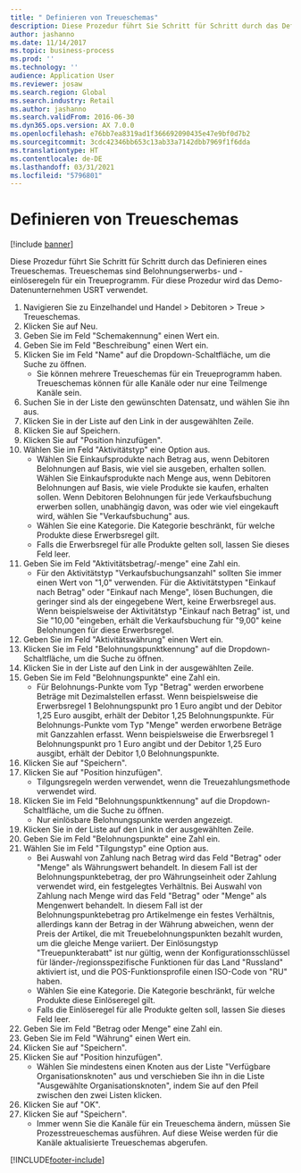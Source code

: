 ```yaml
---
title: " Definieren von Treueschemas"
description: Diese Prozedur führt Sie Schritt für Schritt durch das Definieren eines Treueschemas.
author: jashanno
ms.date: 11/14/2017
ms.topic: business-process
ms.prod: ''
ms.technology: ''
audience: Application User
ms.reviewer: josaw
ms.search.region: Global
ms.search.industry: Retail
ms.author: jashanno
ms.search.validFrom: 2016-06-30
ms.dyn365.ops.version: AX 7.0.0
ms.openlocfilehash: e76bb7ea8319ad1f366692090435e47e9bf0d7b2
ms.sourcegitcommit: 3cdc42346bb653c13ab33a7142dbb7969f1f6dda
ms.translationtype: HT
ms.contentlocale: de-DE
ms.lasthandoff: 03/31/2021
ms.locfileid: "5796801"
---
```

# <a name="define-loyalty-schemes"></a> Definieren von Treueschemas

[!include [banner](../includes/banner.md)]

Diese Prozedur führt Sie Schritt für Schritt durch das Definieren eines Treueschemas. Treueschemas sind Belohnungserwerbs- und -einlöseregeln für ein Treueprogramm. Für diese Prozedur wird das Demo-Datenunternehmen USRT verwendet.

1. Navigieren Sie zu Einzelhandel und Handel > Debitoren > Treue > Treueschemas.
2. Klicken Sie auf Neu.
3. Geben Sie im Feld "Schemakennung" einen Wert ein.
4. Geben Sie im Feld "Beschreibung" einen Wert ein.
5. Klicken Sie im Feld "Name" auf die Dropdown-Schaltfläche, um die Suche zu öffnen.
    * Sie können mehrere Treueschemas für ein Treueprogramm haben. Treueschemas können für alle Kanäle oder nur eine Teilmenge Kanäle sein.  
6. Suchen Sie in der Liste den gewünschten Datensatz, und wählen Sie ihn aus.
7. Klicken Sie in der Liste auf den Link in der ausgewählten Zeile.
8. Klicken Sie auf Speichern.
9. Klicken Sie auf "Position hinzufügen".
10. Wählen Sie im Feld "Aktivitätstyp" eine Option aus.
    * Wählen Sie Einkaufsprodukte nach Betrag aus, wenn Debitoren Belohnungen auf Basis, wie viel sie ausgeben, erhalten sollen. Wählen Sie Einkaufsprodukte nach Menge aus, wenn Debitoren Belohnungen auf Basis, wie viele Produkte sie kaufen, erhalten sollen.  Wenn Debitoren Belohnungen für jede Verkaufsbuchung erwerben sollen, unabhängig davon, was oder wie viel eingekauft wird, wählen Sie "Verkaufsbuchung" aus.  
    * Wählen Sie eine Kategorie. Die Kategorie beschränkt, für welche Produkte diese Erwerbsregel gilt.  
    * Falls die Erwerbsregel für alle Produkte gelten soll, lassen Sie dieses Feld leer.  
11. Geben Sie im Feld "Aktivitätsbetrag/-menge" eine Zahl ein.
    *  Für den Aktivitätstyp "Verkaufsbuchungsanzahl" sollten Sie immer einen Wert von "1,0" verwenden. Für die Aktivitätstypen "Einkauf nach Betrag" oder "Einkauf nach Menge", lösen Buchungen, die geringer sind als der eingegebene Wert, keine Erwerbsregel aus. Wenn beispielsweise der Aktivitätstyp "Einkauf nach Betrag" ist, und Sie "10,00 "eingeben, erhält die Verkaufsbuchung für "9,00" keine Belohnungen für diese Erwerbsregel.  
12. Geben Sie im Feld "Aktivitätswährung" einen Wert ein.
13. Klicken Sie im Feld "Belohnungspunktkennung" auf die Dropdown-Schaltfläche, um die Suche zu öffnen.
14. Klicken Sie in der Liste auf den Link in der ausgewählten Zeile.
15. Geben Sie im Feld "Belohnungspunkte" eine Zahl ein.
    * Für Belohnungs-Punkte vom Typ "Betrag" werden erworbene Beträge mit Dezimalstellen erfasst. Wenn beispielsweise die Erwerbsregel 1 Belohnungspunkt pro 1 Euro angibt und der Debitor 1,25 Euro ausgibt, erhält der Debitor 1,25 Belohnungspunkte. Für Belohnungs-Punkte vom Typ "Menge" werden erworbene Beträge mit Ganzzahlen erfasst. Wenn beispielsweise die Erwerbsregel 1 Belohnungspunkt pro 1 Euro angibt und der Debitor 1,25 Euro ausgibt, erhält der Debitor 1,0 Belohnungspunkte.  
16. Klicken Sie auf "Speichern".
17. Klicken Sie auf "Position hinzufügen".
    * Tilgungsregeln werden verwendet, wenn die Treuezahlungsmethode verwendet wird.  
18. Klicken Sie im Feld "Belohnungspunktkennung" auf die Dropdown-Schaltfläche, um die Suche zu öffnen.
    * Nur einlösbare Belohnungspunkte werden angezeigt.  
19. Klicken Sie in der Liste auf den Link in der ausgewählten Zeile.
20. Geben Sie im Feld "Belohnungspunkte" eine Zahl ein.
21. Wählen Sie im Feld "Tilgungstyp" eine Option aus.
    * Bei Auswahl von Zahlung nach Betrag wird das Feld "Betrag" oder "Menge" als Währungswert behandelt. In diesem Fall ist der Belohnungspunktebetrag, der pro Währungseinheit oder Zahlung verwendet wird, ein festgelegtes Verhältnis. Bei Auswahl von Zahlung nach Menge wird das Feld "Betrag" oder "Menge" als Mengenwert behandelt. In diesem Fall ist der Belohnungspunktebetrag pro Artikelmenge ein festes Verhältnis, allerdings kann der Betrag in der Währung abweichen, wenn der Preis der Artikel, die mit Treuebelohnungspunkten bezahlt wurden, um die gleiche Menge variiert. Der Einlösungstyp "Treuepunkterabatt" ist nur gültig, wenn der Konfigurationsschlüssel für länder-/regionsspezifische Funktionen für das Land "Russland" aktiviert ist, und die POS-Funktionsprofile einen ISO-Code von "RU" haben.  
    * Wählen Sie eine Kategorie. Die Kategorie beschränkt, für welche Produkte diese Einlöseregel gilt.  
    * Falls die Einlöseregel für alle Produkte gelten soll, lassen Sie dieses Feld leer.  
22. Geben Sie im Feld "Betrag oder Menge" eine Zahl ein.
23. Geben Sie im Feld "Währung" einen Wert ein.
24. Klicken Sie auf "Speichern".
25. Klicken Sie auf "Position hinzufügen".
    * Wählen Sie mindestens einen Knoten aus der Liste "Verfügbare Organisationsknoten" aus und verschieben Sie ihn in die Liste "Ausgewählte Organisationsknoten", indem Sie auf den Pfeil zwischen den zwei Listen klicken.  
26. Klicken Sie auf "OK".
27. Klicken Sie auf "Speichern".
    * Immer wenn Sie die Kanäle für ein Treueschema ändern, müssen Sie Prozesstreueschemas ausführen. Auf diese Weise werden für die Kanäle aktualisierte Treueschemas abgerufen.  



[!INCLUDE[footer-include](../../includes/footer-banner.md)]